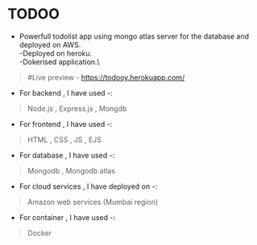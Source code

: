 # TODOO

- Powerfull todolist app using mongo atlas server for the database and deployed on AWS.\
-Deployed on heroku.\
-Dokerised application.\
>#Live preview -  https://todooy.herokuapp.com/

- For backend , I have used -:
> Node.js , Express.js , Mongdb

- For frontend , I have used -:
> HTML , CSS , JS , EJS

- For database , I have used -:
> Mongodb , Mongodb atlas 

- For cloud services , I have deployed on -:
> Amazon web services (Mumbai region)

- For container , I have used -:
> Docker


 
